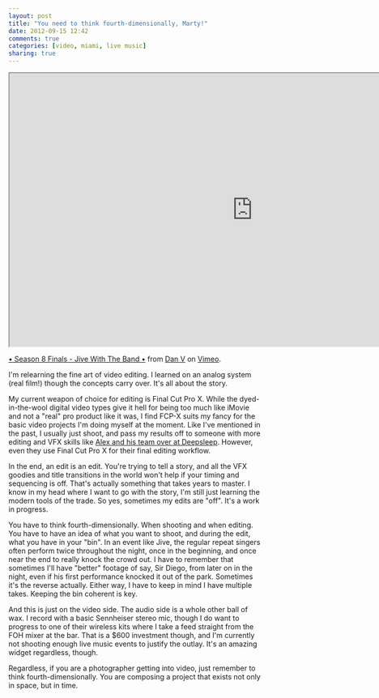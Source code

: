 ```yaml
---
layout: post
title: "You need to think fourth-dimensionally, Marty!"
date: 2012-09-15 12:42
comments: true
categories: [video, miami, live music]
sharing: true
---
```

<iframe src="http://player.vimeo.com/video/49508063" width="960" height="540" frameborder="1" webkitAllowFullScreen mozallowfullscreen allowFullScreen></iframe> <p><a href="http://vimeo.com/49508063">• Season 8 Finals - Jive With The Band •</a> from <a href="http://vimeo.com/dvdigital">Dan V</a> on <a href="http://vimeo.com">Vimeo</a>.</p>

I'm relearning the fine art of video editing. I learned on an analog system (real film!) though the concepts carry over. It's all about the story.

<!-- more -->

My current weapon of choice for editing is Final Cut Pro X. While the dyed-in-the-wool digital video types give it hell for being too much like iMovie and not a "real" pro product like it was, I find FCP-X suits my fancy for the basic video projects I'm doing myself at the moment. Like I've mentioned in the past, I usually just shoot, and pass my results off to someone with more editing and VFX skills like <a href="http://deepsleepstudio.com/">Alex and his team over at Deepsleep</a>. However, even they use Final Cut Pro X for their final editing workflow.

In the end, an edit is an edit. You're trying to tell a story, and all the VFX goodies and title transitions in the world won't help if your timing and sequencing is off. That's actually something that takes years to master. I know in my head where I want to go with the story, I'm still just learning the modern tools of the trade. So yes, sometimes my edits are "off". It's a work in progress. 

You have to think fourth-dimensionally. When shooting and when editing. You have to have an idea of what you want to shoot, and during the edit, what you have in your "bin". In an event like Jive, the regular repeat singers often perform twice throughout the night, once in the beginning, and once near the end to really knock the crowd out. I have to remember that sometimes I'll have "better" footage of say, Sir Diego, from later on in the night, even if his first performance knocked it out of the park. Sometimes it's the reverse actually. Either way, I have to keep in mind I have multiple takes. Keeping the bin coherent is key. 

And this is just on the video side. The audio side is a whole other ball of wax. I record with a basic Sennheiser stereo mic, though I do want to progress to one of their wireless kits where I take a feed straight from the FOH mixer at the bar. That is a $600 investment though, and I'm currently not shooting enough live music events to justify the outlay. It's an amazing widget regardless, though.

Regardless, if you are a photographer getting into video, just remember to think fourth-dimensionally. You are composing a project that exists not only in space, but in time.

